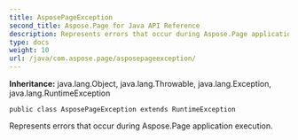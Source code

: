 ```yaml
---
title: AsposePageException
second_title: Aspose.Page for Java API Reference
description: Represents errors that occur during Aspose.Page application execution.
type: docs
weight: 10
url: /java/com.aspose.page/asposepageexception/
---
```

**Inheritance:**
java.lang.Object, java.lang.Throwable, java.lang.Exception, java.lang.RuntimeException
```
public class AsposePageException extends RuntimeException
```

Represents errors that occur during Aspose.Page application execution.
